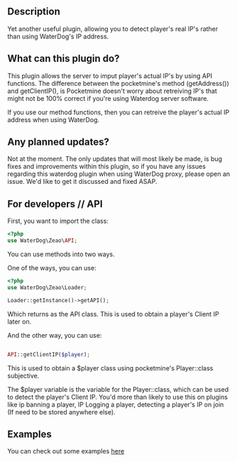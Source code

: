 ## Description
Yet another useful plugin, allowing you to detect player's real IP's rather than using WaterDog's IP address.


## What can this plugin do?

This plugin allows the server to imput player's actual IP's by using API functions. The difference between the pocketmine's method (getAddress()) and getClientIP(), is Pocketmine doesn't worry about retreiving IP's that might not be 100% correct if you're using Waterdog server software.

If you use our method functions, then you can retreive the player's actual IP address when using WaterDog.


## Any planned updates?

Not at the moment. The only updates that will most likely be made, is bug fixes and improvements within this plugin, so if you have any issues regarding this waterdog plugin when using WaterDog proxy, please open an issue. We'd like to get it discussed and fixed ASAP.


## For developers // API
First, you want to import the class:
```php
<?php
use WaterDog\Zeao\API;
```
You can use methods into two ways.

One of the ways, you can use:
```php
<?php
use WaterDog\Zeao\Loader;

Loader::getInstance()->getAPI();
```
Which returns as the API class. This is used to obtain a player's Client IP later on.

And the other way, you can use:
```php

API::getClientIP($player);
```

This is used to obtain a $player class using pocketmine's Player::class subjective.

The $player variable is the variable for the Player::class, which can be used to detect the player's Client IP. You'd more than likely to use this on plugins like ip banning a player, IP Logging a player, detecting a player's IP on join (If need to be stored anywhere else).


## Examples
You can check out some examples [here](https://github.com/iZeaoGamer/WaterDogIP/tree/master/examples)